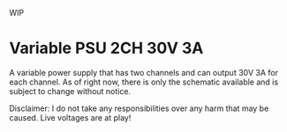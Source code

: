 WIP

# Variable PSU 2CH 30V 3A
A variable power supply that has two channels and can output 30V 3A for each channel.
As of right now, there is only the schematic available and is subject to change without notice.

Disclaimer: I do not take any responsibilities over any harm that may be caused.
Live voltages are at play!
